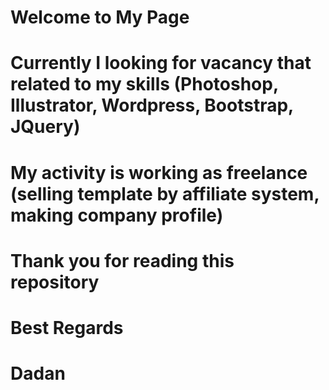 # Welcome to My Page
# Currently I looking for vacancy that related to my skills (Photoshop, Illustrator, Wordpress, Bootstrap, JQuery)
# My activity is working as freelance (selling template by affiliate system, making company profile)
# Thank you for reading this repository
#
# Best Regards
#
# Dadan
